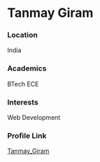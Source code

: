 # Tanmay Giram

### Location

India

### Academics

BTech ECE

### Interests

Web Development

### Profile Link

[Tanmay_Giram](https://github.com/Tanmay-Giram)
